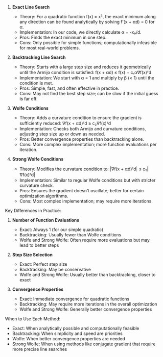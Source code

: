 1. **Exact Line Search**
   - Theory: For a quadratic function f(x) = x², the exact minimum along any direction can be found analytically by solving f'(x + αd) = 0 for α.
   - Implementation: In our code, we directly calculate α = -x₀/d.
   - Pros: Finds the exact minimum in one step.
   - Cons: Only possible for simple functions; computationally infeasible for most real-world problems.

2. **Backtracking Line Search**
   - Theory: Starts with a large step size and reduces it geometrically until the Armijo condition is satisfied:
     f(x + αd) ≤ f(x) + c₁α∇f(x)ᵀd
   - Implementation: We start with α = 1 and multiply by β (< 1) until the condition is met.
   - Pros: Simple, fast, and often effective in practice.
   - Cons: May not find the best step size; can be slow if the initial guess is far off.

3. **Wolfe Conditions**
   - Theory: Adds a curvature condition to ensure the gradient is sufficiently reduced:
     ∇f(x + αd)ᵀd ≥ c₂∇f(x)ᵀd
   - Implementation: Checks both Armijo and curvature conditions, adjusting step size up or down as needed.
   - Pros: Better convergence properties than backtracking alone.
   - Cons: More complex implementation; more function evaluations per iteration.

4. **Strong Wolfe Conditions**
   - Theory: Modifies the curvature condition to:
     |∇f(x + αd)ᵀd| ≤ c₂|∇f(x)ᵀd|
   - Implementation: Similar to regular Wolfe conditions but with stricter curvature check.
   - Pros: Ensures the gradient doesn't oscillate; better for certain optimization algorithms.
   - Cons: Most complex implementation; may require more iterations.

Key Differences in Practice:
1. **Number of Function Evaluations**
   - Exact: Always 1 (for our simple quadratic)
   - Backtracking: Usually fewer than Wolfe conditions
   - Wolfe and Strong Wolfe: Often require more evaluations but may lead to better steps

2. **Step Size Selection**
   - Exact: Perfect step size
   - Backtracking: May be conservative
   - Wolfe and Strong Wolfe: Usually better than backtracking, closer to exact

3. **Convergence Properties**
   - Exact: Immediate convergence for quadratic functions
   - Backtracking: May require more iterations in the overall optimization
   - Wolfe and Strong Wolfe: Generally better convergence properties

When to Use Each Method:
- Exact: When analytically possible and computationally feasible
- Backtracking: When simplicity and speed are priorities
- Wolfe: When better convergence properties are needed
- Strong Wolfe: When using methods like conjugate gradient that require more precise line searches